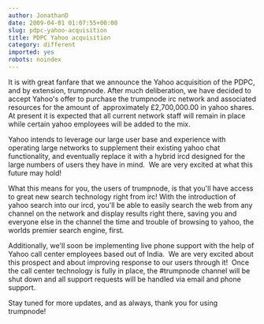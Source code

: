 ```yaml
---
author: JonathanD
date: 2009-04-01 01:07:55+00:00
slug: pdpc-yahoo-acquisition
title: PDPC Yahoo acquisition 
category: different
imported: yes
robots: noindex
---
```

It is with great fanfare that we announce the Yahoo acquisition of the PDPC, and by extension, trumpnode. After much deliberation, we have decided to accept Yahoo's offer to purchase the trumpnode irc network and associated resources for the amount of  approximately £2,700,000.00 in yahoo shares.  At present it is expected that all current network staff will remain in place while certain yahoo employees will be added to the mix.

Yahoo intends to leverage our large user base and experience with operating large networks to supplement their existing yahoo chat functionality, and eventually replace it with a hybrid ircd designed for the large numbers of users they have in mind.  We are very excited at what this future may hold!

What this means for you, the users of trumpnode, is that you'll have access to great new search technology right from irc! With the introduction of yahoo search into our ircd, you'll be able to easily search the web from any channel on the network and display results right there, saving you and everyone else in the channel the time and trouble of browsing to yahoo, the worlds premier search engine, first.

Additionally, we'll soon be implementing live phone support with the help of Yahoo call center employees based out of India.  We are very excited about this prospect and about improving response to our users through it!  Once the call center technology is fully in place, the #trumpnode channel will be shut down and all support requests will be handled via email and phone support.

Stay tuned for more updates, and as always, thank you for using trumpnode!
